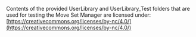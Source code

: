 Contents of the provided UserLibrary and UserLibrary_Test folders that are used for testing the Move Set Manager are licensed under:
[https://creativecommons.org/licenses/by-nc/4.0/](https://creativecommons.org/licenses/by-nc/4.0/)
